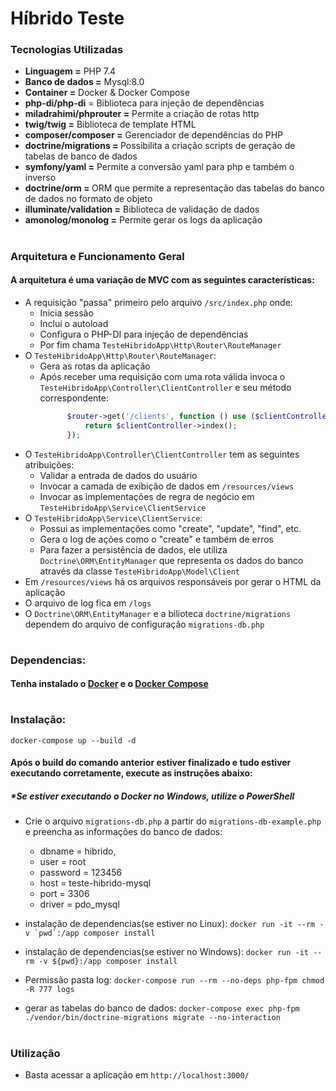 # Híbrido Teste
### Tecnologias Utilizadas
* <b>Linguagem =</b> PHP 7.4
* <b>Banco de dados =</b> Mysql:8.0 
* <b>Container =</b> Docker & Docker Compose
* <b>php-di/php-di</b> = Biblioteca para injeção de dependências
* <b>miladrahimi/phprouter =</b> Permite a criação de rotas http
* <b>twig/twig =</b> Biblioteca de template HTML
* <b>composer/composer =</b> Gerenciador de dependências do PHP
* <b>doctrine/migrations = </b> Possibilita a criação scripts de geração de tabelas de banco de dados
* <b>symfony/yaml =</b> Permite a conversão yaml para php e também o inverso
* <b>doctrine/orm = </b> ORM que permite a representação das tabelas do banco de dados no formato de objeto
* <b>illuminate/validation =</b> Biblioteca de validação de dados
* <b>amonolog/monolog =</b> Permite gerar os logs da aplicação
#
### Arquitetura e Funcionamento Geral
#### A arquitetura é uma variação de MVC com as seguintes características:
* A requisição "passa" primeiro pelo arquivo `/src/index.php` onde:
    * Inicia sessão
    * Inclui o autoload
    * Configura o PHP-DI para injeção de dependências
    * Por fim chama ```TesteHibridoApp\Http\Router\RouteManager```
* O ```TesteHibridoApp\Http\Router\RouteManager```:
    * Gera as rotas da aplicação
    * Após receber uma requisição com uma rota válida invoca o ```TesteHibridoApp\Controller\ClientController``` e seu método correspondente:
        ```php
              $router->get('/clients', function () use ($clientController) {
                  return $clientController->index();
              });
        ```
* O ```TesteHibridoApp\Controller\ClientController``` tem as seguintes atribuições:
    * Validar a entrada de dados do usuário
    * Invocar a camada de exibição de dados em ```/resources/views```
    * Invocar as implementações de regra de negócio em ```TesteHibridoApp\Service\ClientService```
* O ```TesteHibridoApp\Service\ClientService```:
    * Possui as implementações como "create", "update", "find", etc.
    * Gera o log de ações como o "create" e também de erros
    * Para fazer a persistência de dados, ele utiliza ```Doctrine\ORM\EntityManager``` que representa os dados do banco através da classe ```TesteHibridoApp\Model\Client```
* Em ```/resources/views``` há os arquivos responsáveis por gerar o HTML da aplicação
* O arquivo de log fica em ```/logs``` 
* O ```Doctrine\ORM\EntityManager``` e a bilioteca ```doctrine/migrations ``` dependem do arquivo de configuração ```migrations-db.php```
#
### Dependencias:
#### Tenha instalado o [Docker](https://docs.docker.com/engine/install/) e o [Docker Compose](https://docs.docker.com/compose/install/)
#
### Instalação:
```docker-compose up --build -d```
#### Após o build do comando anterior estiver finalizado e tudo estiver executando corretamente, execute as instruções abaixo:
##### *Se estiver executando o Docker no Windows, utilize o PowerShell
* Crie o arquivo ```migrations-db.php``` a partir do ```migrations-db-example.php``` e preencha as informações do banco de dados:
    * dbname = hibrido,
    * user = root
    * password = 123456
    * host = teste-hibrido-mysql
    * port = 3306
    * driver = pdo_mysql

* instalação de dependencias(se estiver no Linux): ```docker run -it --rm -v `pwd`:/app composer install```

* instalação de dependencias(se estiver no Windows): ```docker run -it --rm -v ${pwd}:/app composer install```

* Permissão pasta log: ```docker-compose run --rm --no-deps php-fpm chmod -R 777 logs```

* gerar as tabelas do banco de dados: ```docker-compose exec php-fpm ./vendor/bin/doctrine-migrations migrate --no-interaction```
#
### Utilização
* Basta acessar a aplicação em `http://localhost:3000/`
